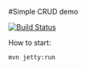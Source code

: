 #Simple CRUD demo

[![Build Status](https://travis-ci.org/strutsathon/struts2-crud-example.png)](https://travis-ci.org/strutsathon/struts2-crud-example)

How to start:

    mvn jetty:run
